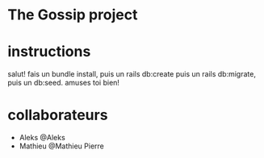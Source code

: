 # The Gossip project

# instructions
salut! fais un bundle install, puis un rails db:create puis un rails db:migrate, puis un db:seed. amuses toi bien!
# collaborateurs
- Aleks @Aleks
- Mathieu @Mathieu Pierre

